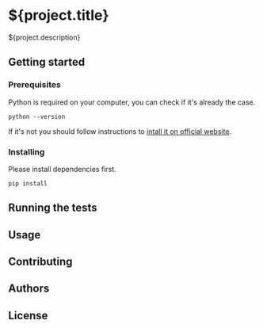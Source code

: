 # ${project.title}

${project.description}

## Getting started

### Prerequisites

Python is required on your computer, you can check if it's already the case.

	python --version

If it's not you should follow instructions to [intall it on official website](https://www.python.org/downloads/).

### Installing

Please install dependencies first.

	pip install

## Running the tests

## Usage

## Contributing

## Authors

## License
